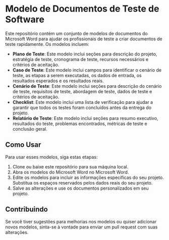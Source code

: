 # Modelo de Documentos de Teste de Software

Este repositório contém um conjunto de modelos de documentos do Microsoft Word para ajudar os profissionais de teste a criar documentos de teste rapidamente. Os modelos incluem:

- **Plano de Teste**: Este modelo inclui seções para descrição do projeto, estratégia de teste, cronograma de teste, recursos necessários e critérios de aceitação.
- **Caso de Teste**: Este modelo inclui campos para identificar o cenário de teste, as etapas a serem executadas, os dados de entrada, os resultados esperados e os resultados reais.
- **Cenário de Teste**: Este modelo inclui seções para descrição do cenário de teste, requisitos de teste, abordagem de teste, dados de teste e critérios de aceitação.
- **Checklist**: Este modelo inclui uma lista de verificação para ajudar a garantir que todos os testes foram concluídos antes da entrega do projeto.
- **Relatório de Teste**: Este modelo inclui seções para resumo executivo, resultados do teste, problemas encontrados, métricas de teste e conclusão geral.

## Como Usar

Para usar esses modelos, siga estas etapas:

1. Clone ou baixe este repositório para sua máquina local.
2. Abra os modelos do Microsoft Word no Microsoft Word.
3. Edite os modelos para incluir as informações específicas do seu projeto. Substitua os espaços reservados pelos dados reais do seu projeto.
4. Salve as alterações e use os documentos personalizados em seu projeto.

## Contribuindo

Se você tiver sugestões para melhorias nos modelos ou quiser adicionar novos modelos, sinta-se à vontade para enviar um pull request com suas alterações.
